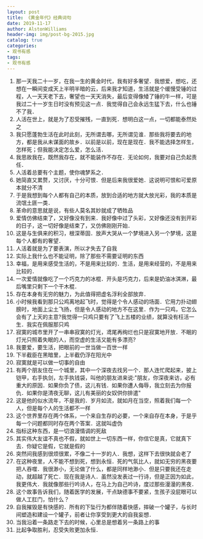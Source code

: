 ```yaml
---
layout: post
title: 《黄金年代》经典词句
date: 2019-11-17
author: AlstonWilliams
header-img: img/post-bg-2015.jpg
catalog: true
categories:
- 观书有感
tags:
- 观书有感
---
```

1. 那一天我二十一岁，在我一生的黄金时代，我有好多奢望．我想爱，想吃，还想在一瞬间变成天上半明半暗的云，后来我才知道，生活就是个缓慢受锤的过程，人一天天老下去，奢望也一天天消失，最后变得像矮了锤的牛一样，可是我过二十一岁生日时没有预见这一点．我觉得自己会永远生猛下去，什么也锤不了我．
2. 人活在世上，就是为了忍受摧残，一直到死．想明白这一点，一切都能泰然处之
3. 我只愿蓬勃生活在此时此刻，无所谓去哪，无所谓见谁．那些我将要去的地方，都是我从未谋面的故乡．以前是以前，现在是现在．我不能选择怎样生，怎样死；但我能决定怎么爱，怎么活．
4. 我思故我在，既然我存在，就不能装作不存在．无论如何，我要对自己负起责任．
5. 人活着总要有个主题，使你魂梦系之．
6. 她简直又累赘，又讨厌，十分可恨．但是后来我很爱她．这说明可恨和可爱原本就分不清
7. 于是我想到每个人都有自己的本质，放到合适的地方就大放光彩，我的本质是流氓土匪一类．
8. 革命的意思就是说，有些人莫名其妙就成了牺牲品
9. 爱情仿佛结束了，又好像没有到来．我好像中过了头彩，又好像还没有到开彩的日子，这一切好像是结束了，又仿佛刚刚开始．
10. 这是与生俱来的积习，根深蒂固．放声大哭从一个梦境进入另一个梦境，这是每个人都有的奢望．
11. 人活着就是为了要表演，所以才失去了自我
12. 实际上我什么也不能证明，除了那些不需要证明的东西
13. 幸福，是用来感受生活的，不是用来比较的．生活，是用来经营的，不是用来比较的．
14. 一次爱情就像吃了一个巧克力的冰棍．开头是巧克力，后来是奶油冰淇淋，最后嘴里只剩下一个干木棍．
15. 存在本身有无穷的魅力，为此值得把虚名浮利全部放弃．
16. 小时候我看到那只公鸡离地起飞时，觉得是个令人感动的场面．它用力扑动翅膀时，地面上尘土飞扬，但是令人感动的地方不在这里．作为一只鸡，它怎么会有了上天的主意?我觉得一只鸡只要有了飞上五楼的业绩，就算没有枉活一生．我实在佩服那只鸡
17. 寂寞的城市里开了一串串寂寞的灯光，鸢尾再绚烂也只是寂寞地开放．不眠的灯光只照着失眠的人，而空虚的生活又能有多漂亮?
18. 我要爱，要生活，把眼前的一世当做一百世一样
19. 下半截臣在黑暗里，上半截仍浮在阳光中
20. 寂寞就是可以做一切事的自由
21. 有两个朋友住在一个城里，其中一个深夜去找另一个．那人连忙爬起来，披上铠甲，右手执剑，左手执钱袋，叫他的朋友进来说:"朋友，你深夜来访，必有重大的原因．如果你负了债，这儿有钱．如果你遭人侮辱，我立刻去为你报仇．如果你是清夜无聊，这儿有美丽的女奴供你排遣"
22. 这是他的似水流年，不是我的．岁月如流，就如月在当空，照着我们每一个人，但是每个人的生活都不一样
23. 这个世界里存在两个体系，一个来自生存的必要，一个来自存在本身，于是乎每一个问题都同时存在两个答案．这就叫虚伪
24. 指标这种东西，是一切浪漫情调的死敌
25. 其实伟大友谊不真也不假，就如世上一切东西一样，你信它是真，它就真下去．你疑它是假，它就是假的
26. 突然间我感到很烦很累，不像二十一岁的人．我想，这样下去很快就会老了
27. 在这种夜里，人不能不想到死，想到永恒．死的气氛比人，就如无穷的黑夜要把人吞噬．我很渺小，无论做了什么，都是同样地渺小．但是只要我还在走动，就超越了死亡．现在我是诗人．虽然没发表过一行诗，但是正因为如此，我更伟大．我就像那些行吟诗人，在马上为自己吟诗，度过那些漫漫的黑夜．
28. 这个故事告诉我们，随着医学的发展，干点缺德事不要紧，生孩子没屁眼可以做人工肛门，怕什么？
29. 自我摧毁是有快感的．所有的下坠行为都伴随着快感，摔破一个罐子，与长时间塑造和建设一个罐子，前者让你享受到更大的自我妄想．
30. 当我沿着一条路走下去的时候，心里总是想着另一条路上的事
31. 比起争取胜利，忍受失败更加永恒．
